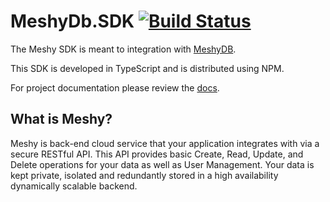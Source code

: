 # MeshyDb.SDK [![Build Status](https://yetisoftworks.visualstudio.com/CloudX/_apis/build/status/yetisoftworks.MeshyDb.SDK-js?branchName=master)](https://yetisoftworks.visualstudio.com/CloudX/_build/latest?definitionId=5&branchName=master)

The Meshy SDK is meant to integration with [MeshyDB](https://meshydb.com). 

This SDK is developed in TypeScript and is distributed using NPM. 

For project documentation please review the [docs](https://docs.meshydb.com).

## What is Meshy? 
Meshy is back-end cloud service that your application integrates with via a secure RESTful API. This API provides basic Create, Read, Update, and Delete operations for your data as well as User Management. Your data is kept private, isolated and redundantly stored in a high availability dynamically scalable backend.
